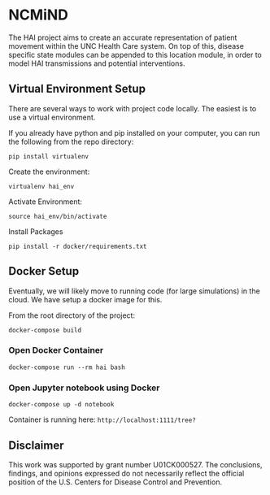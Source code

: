 # NCMiND

The HAI project aims to create an accurate representation of patient movement within the UNC Health Care system. On top of this, disease specific state modules can be appended to this location module, in order to model HAI transmissions and potential interventions. 


## Virtual Environment Setup

There are several ways to work with project code locally. The easiest is to use a virtual environment. 

If you already have python and pip installed on your computer, you can run the following from the repo directory:

```
pip install virtualenv
```

Create the environment:

```
virtualenv hai_env
```

Activate Environment:

```
source hai_env/bin/activate
```

Install Packages

```
pip install -r docker/requirements.txt
```

## Docker Setup

Eventually, we will likely move to running code (for large simulations) in the cloud. We have setup a docker image for this. 

From the root directory of the project:

`docker-compose build`

### Open Docker Container
`docker-compose run --rm hai bash`

### Open Jupyter notebook using Docker
`docker-compose up -d notebook`

Container is running here: `http://localhost:1111/tree?`


## Disclaimer

This work was supported by grant number U01CK000527. The conclusions, findings, and opinions expressed do not necessarily reflect the official position of the U.S. Centers for Disease Control and Prevention.













